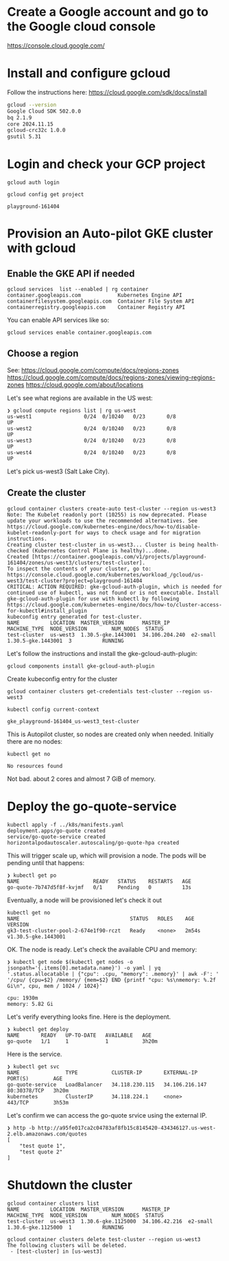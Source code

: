 # Create a Google account and go to the Google cloud console

https://console.cloud.google.com/

# Install and configure gcloud

Follow the instructions here:
https://cloud.google.com/sdk/docs/install

```bash
gcloud --version
Google Cloud SDK 502.0.0
bq 2.1.9
core 2024.11.15
gcloud-crc32c 1.0.0
gsutil 5.31
```

# Login and check your GCP project

```
gcloud auth login
```

```
gcloud config get project

playground-161404
```

# Provision an Auto-pilot GKE cluster with gcloud

## Enable the GKE API if needed

```
gcloud services  list --enabled | rg container
container.googleapis.com            Kubernetes Engine API
containerfilesystem.googleapis.com  Container File System API
containerregistry.googleapis.com    Container Registry API
```
You can enable API services like so: 
```
gcloud services enable container.googleapis.com
```

## Choose a region

See:
https://cloud.google.com/compute/docs/regions-zones
https://cloud.google.com/compute/docs/regions-zones/viewing-regions-zones
https://cloud.google.com/about/locations

Let's see what regions are available in the US west:

```
❯ gcloud compute regions list | rg us-west
us-west1                 0/24  0/10240   0/23       0/8                 UP
us-west2                 0/24  0/10240   0/23       0/8                 UP
us-west3                 0/24  0/10240   0/23       0/8                 UP
us-west4                 0/24  0/10240   0/23       0/8                 UP
```

Let's pick us-west3 (Salt Lake City). 

## Create the cluster

```
gcloud container clusters create-auto test-cluster --region us-west3
Note: The Kubelet readonly port (10255) is now deprecated. Please update your workloads to use the recommended alternatives. See https://cloud.google.com/kubernetes-engine/docs/how-to/disable-kubelet-readonly-port for ways to check usage and for migration instructions.
Creating cluster test-cluster in us-west3... Cluster is being health-checked (Kubernetes Control Plane is healthy)...done.
Created [https://container.googleapis.com/v1/projects/playground-161404/zones/us-west3/clusters/test-cluster].
To inspect the contents of your cluster, go to: https://console.cloud.google.com/kubernetes/workload_/gcloud/us-west3/test-cluster?project=playground-161404
CRITICAL: ACTION REQUIRED: gke-gcloud-auth-plugin, which is needed for continued use of kubectl, was not found or is not executable. Install gke-gcloud-auth-plugin for use with kubectl by following https://cloud.google.com/kubernetes-engine/docs/how-to/cluster-access-for-kubectl#install_plugin
kubeconfig entry generated for test-cluster.
NAME          LOCATION  MASTER_VERSION      MASTER_IP       MACHINE_TYPE  NODE_VERSION        NUM_NODES  STATUS
test-cluster  us-west3  1.30.5-gke.1443001  34.106.204.240  e2-small      1.30.5-gke.1443001  3          RUNNING
```

Let's follow the instructions and install the gke-gcloud-auth-plugin:

```
gcloud components install gke-gcloud-auth-plugin
```


Create kubeconfig entry for the cluster 

```
gcloud container clusters get-credentials test-cluster --region us-west3
```

```
kubectl config current-context 

gke_playground-161404_us-west3_test-cluster
```

This is Autopilot cluster, so nodes are created only when needed. Initially there are no nodes:

```
kubectl get no

No resources found
```

Not bad. about 2 cores and almost 7 GiB of memory.

# Deploy the go-quote-service

```
kubectl apply -f ../k8s/manifests.yaml
deployment.apps/go-quote created
service/go-quote-service created
horizontalpodautoscaler.autoscaling/go-quote-hpa created
```
 This will trigger scale up, which will provision a node. The pods will be pending until that 
 happens:

```
❯ kubectl get po
NAME                        READY   STATUS    RESTARTS   AGE
go-quote-7b747d5f8f-kvjmf   0/1     Pending   0          13s
```

Eventually, a node will be provisioned let's check it out

```
kubectl get no
NAME                                    STATUS   ROLES    AGE     VERSION
gk3-test-cluster-pool-2-674e1f90-rczt   Ready    <none>   2m54s   v1.30.5-gke.1443001
```

OK. The node is ready. Let's check the available CPU and memory:

```
❯ kubectl get node $(kubectl get nodes -o jsonpath='{.items[0].metadata.name}') -o yaml | yq '.status.allocatable | {"cpu": .cpu, "memory": .memory}' | awk -F': ' '/cpu/ {cpu=$2} /memory/ {mem=$2} END {printf "cpu: %s\nmemory: %.2f Gi\n", cpu, mem / 1024 / 1024}'

cpu: 1930m
memory: 5.82 Gi
```

Let's verify everything looks fine. Here is the deployment.

```
❯ kubectl get deploy
NAME       READY   UP-TO-DATE   AVAILABLE   AGE
go-quote   1/1     1            1           3h20m

```

Here is the service.
```
❯ kubectl get svc
NAME               TYPE           CLUSTER-IP       EXTERNAL-IP      PORT(S)        AGE
go-quote-service   LoadBalancer   34.118.230.115   34.106.216.147   80:30378/TCP   3h20m
kubernetes         ClusterIP      34.118.224.1     <none>           443/TCP        3h53m
```

Let's confirm we can access the go-quote srvice using the external IP.

```
❯ http -b http://a95fe017ca2c04783af8fb15c8145420-434346127.us-west-2.elb.amazonaws.com/quotes
[
    "test quote 1",
    "test quote 2"
]
```

# Shutdown the cluster

```
gcloud container clusters list
NAME          LOCATION  MASTER_VERSION      MASTER_IP      MACHINE_TYPE  NODE_VERSION        NUM_NODES  STATUS
test-cluster  us-west3  1.30.6-gke.1125000  34.106.42.216  e2-small      1.30.6-gke.1125000  1          RUNNING
```

```
gcloud container clusters delete test-cluster --region us-west3
The following clusters will be deleted.
 - [test-cluster] in [us-west3]
```